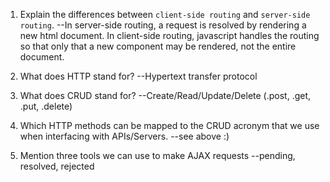 1.  Explain the differences between `client-side routing` and `server-side routing`.
--In server-side routing, a request is resolved by rendering a new html document. In client-side routing, javascript handles the routing so that only that a new component may be rendered, not the entire document.

1.  What does HTTP stand for?
--Hypertext transfer protocol

1.  What does CRUD stand for?
--Create/Read/Update/Delete (.post, .get, .put, .delete)

1.  Which HTTP methods can be mapped to the CRUD acronym that we use when interfacing with APIs/Servers.
--see above :)

1.  Mention three tools we can use to make AJAX requests
--pending, resolved, rejected